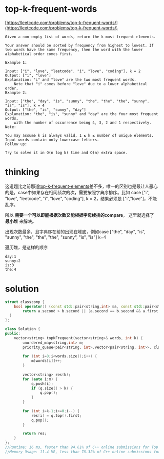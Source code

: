 # top-k-frequent-words

[https://leetcode.com/problems/top-k-frequent-words/](https://leetcode.com/problems/top-k-frequent-words/)

```
Given a non-empty list of words, return the k most frequent elements.

Your answer should be sorted by frequency from highest to lowest. If two words have the same frequency, then the word with the lower alphabetical order comes first.

Example 1:

Input: ["i", "love", "leetcode", "i", "love", "coding"], k = 2
Output: ["i", "love"]
Explanation: "i" and "love" are the two most frequent words.
    Note that "i" comes before "love" due to a lower alphabetical order.
Example 2:

Input: ["the", "day", "is", "sunny", "the", "the", "the", "sunny", "is", "is"], k = 4
Output: ["the", "is", "sunny", "day"]
Explanation: "the", "is", "sunny" and "day" are the four most frequent words,
    with the number of occurrence being 4, 3, 2 and 1 respectively.
Note:

You may assume k is always valid, 1 ≤ k ≤ number of unique elements.
Input words contain only lowercase letters.
Follow up:

Try to solve it in O(n log k) time and O(n) extra space.
```
# thinking

这道题比之前那道[top-k-frequent-elements](https://github.com/xuwenzhi/leetcode/blob/master/array/top-k-frequent-elements.md)差不多，唯一的区别也是最让人恶心的是，case中如果存在相同频次的次，需要按照字典序排序。比如 case ["i", "love", "leetcode", "i", "love", "coding"], k = 2，结果必须是 ["i","love"]，不能乱序。

所以 **需要一个可以即能根据次数又能根据字母续排的compare**， 这里就选择了 **最小堆** 来解决。

出现次数最多，且字典序在前的出现在堆底，例如case ["the", "day", "is", "sunny", "the", "the", "the", "sunny", "is", "is"] k=4

遍历堆，是这样的顺序

```
day:1
sunny:2
is:3
the:4
```

# solution

```c++
struct classcomp {
    bool operator() (const std::pair<string,int> &a, const std::pair<string,int> &b) const {
        return a.second > b.second || (a.second == b.second && a.first < b.first);
  }
};

class Solution {
public:
    vector<string> topKFrequent(vector<string>& words, int k) {
        unordered_map<string,int> m;
        priority_queue<pair<string, int>,vector<pair<string, int>>, classcomp> q;
        
        for (int i=0;i<words.size();i++) {
            m[words[i]]++;
        }
        
        vector<string> res(k);
        for (auto i:m) {
            q.push(i);
            if (q.size() > k) {
                q.pop();
            }
        }
        
        for (int i=k-1;i>=0;i--) {
            res[i] = q.top().first;
            q.pop();
        }

        return res;
    }
};
//Runtime: 16 ms, faster than 94.61% of C++ online submissions for Top K Frequent Words.
//Memory Usage: 11.4 MB, less than 78.32% of C++ online submissions for Top K Frequent Words.
```